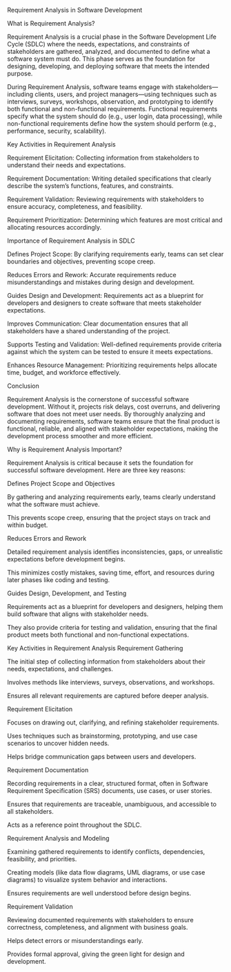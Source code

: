 Requirement Analysis in Software Development

What is Requirement Analysis?

Requirement Analysis is a crucial phase in the Software Development Life Cycle (SDLC) where the needs, expectations, and constraints of stakeholders are gathered, analyzed, and documented to define what a software system must do. This phase serves as the foundation for designing, developing, and deploying software that meets the intended purpose.

During Requirement Analysis, software teams engage with stakeholders—including clients, users, and project managers—using techniques such as interviews, surveys, workshops, observation, and prototyping to identify both functional and non-functional requirements. Functional requirements specify what the system should do (e.g., user login, data processing), while non-functional requirements define how the system should perform (e.g., performance, security, scalability).

Key Activities in Requirement Analysis

Requirement Elicitation: Collecting information from stakeholders to understand their needs and expectations.

Requirement Documentation: Writing detailed specifications that clearly describe the system’s functions, features, and constraints.

Requirement Validation: Reviewing requirements with stakeholders to ensure accuracy, completeness, and feasibility.

Requirement Prioritization: Determining which features are most critical and allocating resources accordingly.

Importance of Requirement Analysis in SDLC

Defines Project Scope: By clarifying requirements early, teams can set clear boundaries and objectives, preventing scope creep.

Reduces Errors and Rework: Accurate requirements reduce misunderstandings and mistakes during design and development.

Guides Design and Development: Requirements act as a blueprint for developers and designers to create software that meets stakeholder expectations.

Improves Communication: Clear documentation ensures that all stakeholders have a shared understanding of the project.

Supports Testing and Validation: Well-defined requirements provide criteria against which the system can be tested to ensure it meets expectations.

Enhances Resource Management: Prioritizing requirements helps allocate time, budget, and workforce effectively.

Conclusion

Requirement Analysis is the cornerstone of successful software development. Without it, projects risk delays, cost overruns, and delivering software that does not meet user needs. By thoroughly analyzing and documenting requirements, software teams ensure that the final product is functional, reliable, and aligned with stakeholder expectations, making the development process smoother and more efficient.


Why is Requirement Analysis Important?

Requirement Analysis is critical because it sets the foundation for successful software development. Here are three key reasons:

Defines Project Scope and Objectives

By gathering and analyzing requirements early, teams clearly understand what the software must achieve.

This prevents scope creep, ensuring that the project stays on track and within budget.

Reduces Errors and Rework

Detailed requirement analysis identifies inconsistencies, gaps, or unrealistic expectations before development begins.

This minimizes costly mistakes, saving time, effort, and resources during later phases like coding and testing.

Guides Design, Development, and Testing

Requirements act as a blueprint for developers and designers, helping them build software that aligns with stakeholder needs.

They also provide criteria for testing and validation, ensuring that the final product meets both functional and non-functional expectations.


Key Activities in Requirement Analysis
Requirement Gathering

The initial step of collecting information from stakeholders about their needs, expectations, and challenges.

Involves methods like interviews, surveys, observations, and workshops.

Ensures all relevant requirements are captured before deeper analysis.

Requirement Elicitation

Focuses on drawing out, clarifying, and refining stakeholder requirements.

Uses techniques such as brainstorming, prototyping, and use case scenarios to uncover hidden needs.

Helps bridge communication gaps between users and developers.

Requirement Documentation

Recording requirements in a clear, structured format, often in Software Requirement Specification (SRS) documents, use cases, or user stories.

Ensures that requirements are traceable, unambiguous, and accessible to all stakeholders.

Acts as a reference point throughout the SDLC.

Requirement Analysis and Modeling

Examining gathered requirements to identify conflicts, dependencies, feasibility, and priorities.

Creating models (like data flow diagrams, UML diagrams, or use case diagrams) to visualize system behavior and interactions.

Ensures requirements are well understood before design begins.

Requirement Validation

Reviewing documented requirements with stakeholders to ensure correctness, completeness, and alignment with business goals.

Helps detect errors or misunderstandings early.

Provides formal approval, giving the green light for design and development.
